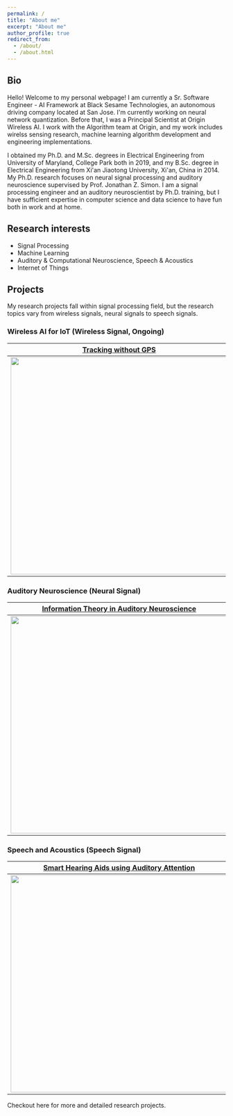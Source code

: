```yaml
---
permalink: /
title: "About me"
excerpt: "About me"
author_profile: true
redirect_from: 
  - /about/
  - /about.html
---
```


<h2>Bio</h2>
Hello! Welcome to my personal webpage! I am currently a Sr. Software Engineer - AI Framework at Black Sesame Technologies, an autonomous driving company located at San Jose. I'm currently working on neural network quantization. Before that, I was a Principal Scientist at <a href="https://www.originwirelessai.com" style="text-decoration: none">Origin Wireless AI</a>. I work with the Algorithm team at Origin, and my work includes wirelss sensing research, machine learning algorithm development and engineering implementations.

I obtained my Ph.D. and M.Sc. degrees in Electrical Engineering from University of Maryland, College Park both in 2019, and my B.Sc. degree in Electrical Engineering from Xi'an Jiaotong University, Xi'an, China in 2014. My Ph.D. research focuses on neural signal processing and auditory neuroscience supervised by <a href="https://ece.umd.edu/clark/faculty/481/Jonathan-Simon" style="text-decoration: none">Prof. Jonathan Z. Simon</a>. I am a signal processing engineer and an auditory neuroscientist by Ph.D. training, but I have sufficient expertise in computer science and data science to have fun both in work and at home.

<h2>Research interests</h2>
<ul>
  <li>Signal Processing</li>
  <li>Machine Learning</li>
  <li>Auditory & Computational Neuroscience, Speech & Acoustics</li>
  <li>Internet of Things</li>
</ul>

<h2>Projects</h2>
My research projects fall within signal processing field, but the research topics vary from wireless signals, neural signals to speech signals.


<h3>Wireless AI for IoT (Wireless Signal, Ongoing)</h3>

[Tracking without GPS](https://patrickzan.github.io/projects/2020-wireless)            |  [Indoor Motion Localization](https://patrickzan.github.io/projects/2020-wireless)
:-------------------------:|:-------------------------:
<img src="projects/p1-tracking.jpg" width="500">  | <img src="projects/p1-motion.png" width="500">

<h3>Auditory Neuroscience (Neural Signal)</h3>

[Information Theory in Auditory Neuroscience](https://patrickzan.github.io/projects/2017-2019-mi)             |  [Machine Learning in Auditory Neuroscience](https://patrickzan.github.io/projects/2016-2019-ml)
:-------------------------:|:-------------------------:
<img src="projects/p2-mi_cortex2.pdf" width="500">   |  <img src="projects/p3-memory1.jpg" width="500">

<h3>Speech and Acoustics (Speech Signal)</h3>

[Smart Hearing Aids using Auditory Attention](https://patrickzan.github.io/projects/2019-speech)             |  [Speech Enhancement by Deep Learning](https://patrickzan.github.io/projects/2019-speech)
:-------------------------:|:-------------------------:
<img src="projects/p4-joint.png" width="500">   |  <img src="projects/p4-se.png" width="500">


Checkout <a href="/research/" style="text-decoration: none">here</a> for more and detailed research projects.